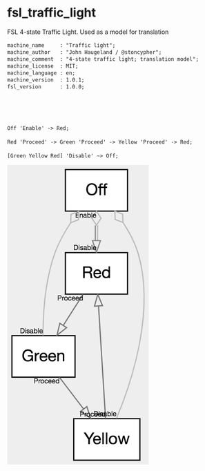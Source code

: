 # fsl_traffic_light
FSL 4-state Traffic Light.  Used as a model for translation

```fsl
machine_name     : "Traffic light";
machine_author   : "John Haugeland / @stoncypher";
machine_comment  : "4-state traffic light; translation model";
machine_license  : MIT;
machine_language : en;
machine_version  : 1.0.1;
fsl_version      : 1.0.0;





Off 'Enable' -> Red;

Red 'Proceed' -> Green 'Proceed' -> Yellow 'Proceed' -> Red;

[Green Yellow Red] 'Disable' ~> Off;
```

![](traffic%20light.png)
